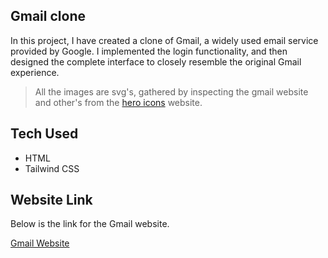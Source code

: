 ## Gmail clone

In this project, I have created a clone of Gmail, a widely used email service provided by Google. I implemented the login functionality, and then designed the complete interface to closely resemble the original Gmail experience.

> All the images are svg's, gathered by inspecting the gmail website and other's from the [hero icons](https://heroicons.com/) website.

## Tech Used

- HTML
- Tailwind CSS

## Website Link

Below is the link for the Gmail website.

[Gmail Website](https://mail.google.com/)
